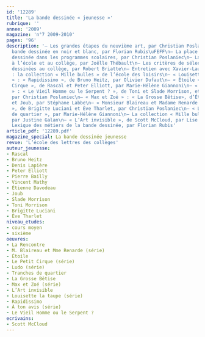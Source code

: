 ```yaml
---
id: '12289'
title: 'La bande dessinée « jeunesse »'
rubrique: ''
annee: '2009'
magazine: 'n°7 2009-2010'
pages: '96'
description: '– Les grandes étapes du neuvième art, par Christian Poslaniec\n– La
  bande dessinée en noir et blanc, par Florian Rubis\uFEFF\n– La place de la bande
  dessinée dans les programmes scolaires, par Christian Poslaniec\n– La bande dessinée
  à l’école et au collège, par Joëlle Thébault\n– Les critères de sélection des bandes
  dessinées au collège, par Robert Briatte\n– Entretien avec Xavier-Laurent Petit
  : la collection « Mille bulles » de l’école des loisirs\n– « Louisette la taupe
  » : « Rapidissimo », de Bruno Heitz, par Olivier Dufaut\n– « Étoile » : « Le Petit
  Cirque », de Rascal et Peter Elliott, par Marie-Hélène Giannoni\n– « À ton avis...
  » : « Le Vieil Homme ou le Serpent ? », de Toni et Slade Morrison, et Pascal Lemaître,
  par Christian Poslaniec\n– « Max et Zoé » : « La Grosse Bêtise», d’Étienne Davodeau
  et Joub, par Stéphane Labbe\n– « Monsieur Blaireau et Madame Renarde » : « La Rencontre
  », de Brigitte Luciani et Ève Tharlet, par Christian Poslaniec\n– « Ludo » : « Tranches
  de quartier », par Marie-Hélène Giannoni\n– La collection « Mille bulles » au collège,
  par Justine Galan\n– « L’Art invisible », de Scott McCloud, par Lise Prudhomme\n–
  Lexique des métiers de la bande dessinée, par Florian Rubis'
article_pdf: '12289.pdf'
magazine_special: La bande dessinée jeunesse
revue: 'L’école des lettres des collèges'
auteur_jeunesse:
- Rascal
- Bruno Heitz
- Denis Lapière
- Peter Elliott
- Pierre Bailly
- Vincent Mathy
- Étienne Davodeau
- Joub
- Slade Morrison
- Toni Morrison
- Brigitte Luciani
- Ève Tharlet
niveau_etudes:
- cours moyen
- sixième
oeuvres:
- La Rencontre
- M. Blaireau et Mme Renarde (série)
- Étoile
- Le Petit Cirque (série)
- Ludo (série)
- Tranches de quartier
- La Grosse Bêtise
- Max et Zoé (série)
- L’Art invisible
- Louisette la taupe (série)
- Rapidissimo
- À ton avis (série)
- Le Vieil Homme ou le Serpent ?
ecrivains:
- Scott McCloud
---
```

